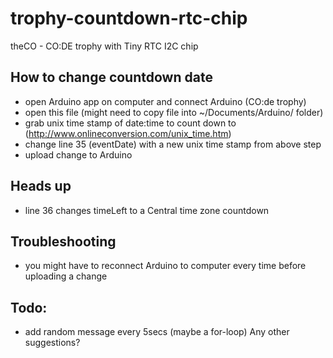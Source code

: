 # trophy-countdown-rtc-chip
theCO - CO:DE trophy with Tiny RTC I2C chip


## How to change countdown date
- open Arduino app on computer and connect Arduino (CO:de trophy)
- open this file (might need to copy file into ~/Documents/Arduino/ folder)
- grab unix time stamp of date:time to count down to (http://www.onlineconversion.com/unix_time.htm)
- change line 35 (eventDate) with a new unix time stamp from above step
- upload change to Arduino

## Heads up
- line 36 changes timeLeft to a Central time zone countdown

## Troubleshooting
- you might have to reconnect Arduino to computer every time before uploading a change

## Todo:
- add random message every 5secs (maybe a for-loop)
Any other suggestions?
